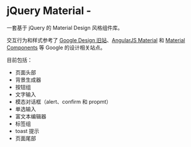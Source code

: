 # jQuery Material -

一套基于 jQuery 的 Material Design 风格组件库。

交互行为和样式参考了 [Google Design 旧站](https://web.archive.org/web/20170516175305/https://design.google.com)、[AngularJS Material](https://material.angularjs.org/latest/) 和 [Material Components](https://material.io/components/web/catalog/) 等 Google 的设计相关站点。

目前包括：
- 页面头部
- 背景生成器
- 按钮组
- 文字输入
- 模态对话框（alert、confirm 和 propmt）
- 单选输入
- 富文本编辑器
- 标签组
- toast 提示
- 页面尾部
